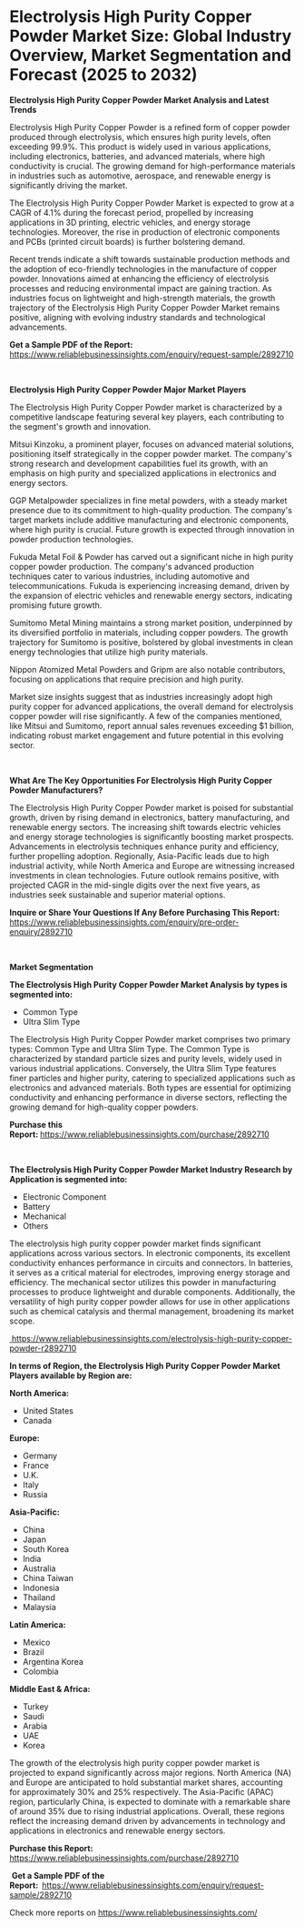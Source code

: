 <p><h1>Electrolysis High Purity Copper Powder Market Size: Global Industry Overview, Market Segmentation and Forecast (2025 to 2032)</h1></p><p><strong>Electrolysis High Purity Copper Powder Market Analysis and Latest Trends</strong></p>
<p><p>Electrolysis High Purity Copper Powder is a refined form of copper powder produced through electrolysis, which ensures high purity levels, often exceeding 99.9%. This product is widely used in various applications, including electronics, batteries, and advanced materials, where high conductivity is crucial. The growing demand for high-performance materials in industries such as automotive, aerospace, and renewable energy is significantly driving the market.</p><p>The Electrolysis High Purity Copper Powder Market is expected to grow at a CAGR of 4.1% during the forecast period, propelled by increasing applications in 3D printing, electric vehicles, and energy storage technologies. Moreover, the rise in production of electronic components and PCBs (printed circuit boards) is further bolstering demand. </p><p>Recent trends indicate a shift towards sustainable production methods and the adoption of eco-friendly technologies in the manufacture of copper powder. Innovations aimed at enhancing the efficiency of electrolysis processes and reducing environmental impact are gaining traction. As industries focus on lightweight and high-strength materials, the growth trajectory of the Electrolysis High Purity Copper Powder Market remains positive, aligning with evolving industry standards and technological advancements.</p></p>
<p><strong>Get a Sample PDF of the Report:&nbsp;</strong> <a href="https://www.reliablebusinessinsights.com/enquiry/request-sample/2892710?utm_campaign=2440&utm_medium=2&utm_source=Github&utm_content=ia&utm_term=15032025&utm_id=electrolysis-high-purity-copper-powder">https://www.reliablebusinessinsights.com/enquiry/request-sample/2892710</a></p>
<p>&nbsp;</p>
<p><strong>Electrolysis High Purity Copper Powder Major Market Players</strong></p>
<p><p>The Electrolysis High Purity Copper Powder market is characterized by a competitive landscape featuring several key players, each contributing to the segment's growth and innovation.</p><p>Mitsui Kinzoku, a prominent player, focuses on advanced material solutions, positioning itself strategically in the copper powder market. The company's strong research and development capabilities fuel its growth, with an emphasis on high purity and specialized applications in electronics and energy sectors.</p><p>GGP Metalpowder specializes in fine metal powders, with a steady market presence due to its commitment to high-quality production. The company's target markets include additive manufacturing and electronic components, where high purity is crucial. Future growth is expected through innovation in powder production technologies.</p><p>Fukuda Metal Foil & Powder has carved out a significant niche in high purity copper powder production. The company's advanced production techniques cater to various industries, including automotive and telecommunications. Fukuda is experiencing increasing demand, driven by the expansion of electric vehicles and renewable energy sectors, indicating promising future growth.</p><p>Sumitomo Metal Mining maintains a strong market position, underpinned by its diversified portfolio in materials, including copper powders. The growth trajectory for Sumitomo is positive, bolstered by global investments in clean energy technologies that utilize high purity materials. </p><p>Nippon Atomized Metal Powders and Gripm are also notable contributors, focusing on applications that require precision and high purity. </p><p>Market size insights suggest that as industries increasingly adopt high purity copper for advanced applications, the overall demand for electrolysis copper powder will rise significantly. A few of the companies mentioned, like Mitsui and Sumitomo, report annual sales revenues exceeding $1 billion, indicating robust market engagement and future potential in this evolving sector.</p></p>
<p>&nbsp;</p>
<p><strong>What Are The Key Opportunities For Electrolysis High Purity Copper Powder Manufacturers?</strong></p>
<p><p>The Electrolysis High Purity Copper Powder market is poised for substantial growth, driven by rising demand in electronics, battery manufacturing, and renewable energy sectors. The increasing shift towards electric vehicles and energy storage technologies is significantly boosting market prospects. Advancements in electrolysis techniques enhance purity and efficiency, further propelling adoption. Regionally, Asia-Pacific leads due to high industrial activity, while North America and Europe are witnessing increased investments in clean technologies. Future outlook remains positive, with projected CAGR in the mid-single digits over the next five years, as industries seek sustainable and superior material options.</p></p>
<p><strong>Inquire or Share Your Questions If Any Before Purchasing This Report:</strong> <a href="https://www.reliablebusinessinsights.com/enquiry/pre-order-enquiry/2892710?utm_campaign=2440&utm_medium=2&utm_source=Github&utm_content=ia&utm_term=15032025&utm_id=electrolysis-high-purity-copper-powder">https://www.reliablebusinessinsights.com/enquiry/pre-order-enquiry/2892710</a></p>
<p>&nbsp;</p>
<p><strong>Market Segmentation</strong></p>
<p><strong>The Electrolysis High Purity Copper Powder Market Analysis by types is segmented into:</strong></p>
<p><ul><li>Common Type</li><li>Ultra Slim Type</li></ul></p>
<p><p>The Electrolysis High Purity Copper Powder market comprises two primary types: Common Type and Ultra Slim Type. The Common Type is characterized by standard particle sizes and purity levels, widely used in various industrial applications. Conversely, the Ultra Slim Type features finer particles and higher purity, catering to specialized applications such as electronics and advanced materials. Both types are essential for optimizing conductivity and enhancing performance in diverse sectors, reflecting the growing demand for high-quality copper powders.</p></p>
<p><strong>Purchase this Report:&nbsp;</strong><a href="https://www.reliablebusinessinsights.com/purchase/2892710?utm_campaign=2440&utm_medium=2&utm_source=Github&utm_content=ia&utm_term=15032025&utm_id=electrolysis-high-purity-copper-powder">https://www.reliablebusinessinsights.com/purchase/2892710</a></p>
<p>&nbsp;</p>
<p><strong>The Electrolysis High Purity Copper Powder Market Industry Research by Application is segmented into:</strong></p>
<p><ul><li>Electronic Component</li><li>Battery</li><li>Mechanical</li><li>Others</li></ul></p>
<p><p>The electrolysis high purity copper powder market finds significant applications across various sectors. In electronic components, its excellent conductivity enhances performance in circuits and connectors. In batteries, it serves as a critical material for electrodes, improving energy storage and efficiency. The mechanical sector utilizes this powder in manufacturing processes to produce lightweight and durable components. Additionally, the versatility of high purity copper powder allows for use in other applications such as chemical catalysis and thermal management, broadening its market scope.</p></p>
<p><a href="https://www.reliablebusinessinsights.com/electrolysis-high-purity-copper-powder-r2892710?utm_campaign=2440&utm_medium=2&utm_source=Github&utm_content=ia&utm_term=15032025&utm_id=electrolysis-high-purity-copper-powder">&nbsp;https://www.reliablebusinessinsights.com/electrolysis-high-purity-copper-powder-r2892710</a></p>
<p><strong>In terms of Region, the Electrolysis High Purity Copper Powder Market Players available by Region are:</strong></p>
<p>
    <p> <strong> North America: </strong>
        <ul>
            <li>United States</li>
            <li>Canada</li>
        </ul>
        </p> 
    <p> <strong> Europe: </strong>
        <ul>
            <li>Germany</li>
            <li>France</li>
            <li>U.K.</li>
            <li>Italy</li>
            <li>Russia</li>
        </ul>
        </p> 
    <p> <strong> Asia-Pacific: </strong>
        <ul>
            <li>China</li>
            <li>Japan</li>
            <li>South Korea</li>
            <li>India</li>
            <li>Australia</li>
            <li>China Taiwan</li>
            <li>Indonesia</li>
            <li>Thailand</li>
            <li>Malaysia</li>
        </ul>
        </p> 
    <p> <strong> Latin America: </strong>
        <ul>
            <li>Mexico</li>
            <li>Brazil</li>
            <li>Argentina Korea</li>
            <li>Colombia</li>
        </ul>
        </p> 
    <p> <strong> Middle East & Africa: </strong>
        <ul>
            <li>Turkey</li>
            <li>Saudi</li>
            <li>Arabia</li>
            <li>UAE</li>
            <li>Korea</li>
        </ul>
    </p>
    </p>
<p><p>The growth of the electrolysis high purity copper powder market is projected to expand significantly across major regions. North America (NA) and Europe are anticipated to hold substantial market shares, accounting for approximately 30% and 25% respectively. The Asia-Pacific (APAC) region, particularly China, is expected to dominate with a remarkable share of around 35% due to rising industrial applications. Overall, these regions reflect the increasing demand driven by advancements in technology and applications in electronics and renewable energy sectors.</p></p>
<p><strong>Purchase this Report: </strong><a href="https://www.reliablebusinessinsights.com/purchase/2892710?utm_campaign=2440&utm_medium=2&utm_source=Github&utm_content=ia&utm_term=15032025&utm_id=electrolysis-high-purity-copper-powder">https://www.reliablebusinessinsights.com/purchase/2892710</a></p>
<p>&nbsp;<strong>Get a Sample PDF of the Report:&nbsp;&nbsp;</strong><a href="https://www.reliablebusinessinsights.com/enquiry/request-sample/2892710?utm_campaign=2440&utm_medium=2&utm_source=Github&utm_content=ia&utm_term=15032025&utm_id=electrolysis-high-purity-copper-powder">https://www.reliablebusinessinsights.com/enquiry/request-sample/2892710</a></p>
<p><strong></strong></p>
<p>Check more reports on <a href="https://www.reliablebusinessinsights.com/?utm_campaign=2440&utm_medium=2&utm_source=Github&utm_content=ia&utm_term=15032025&utm_id=electrolysis-high-purity-copper-powder">https://www.reliablebusinessinsights.com/</a></p>